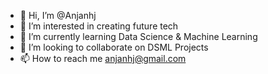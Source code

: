 - 👋 Hi, I’m @Anjanhj
- 👀 I’m interested in creating future tech
- 🌱 I’m currently learning Data Science & Machine Learning
- 💞️ I’m looking to collaborate on DSML Projects
- 📫 How to reach me anjanhj@gmail.com

<!---
Anjanhj/Anjanhj is a ✨ special ✨ repository because its `README.md` (this file) appears on your GitHub profile.
You can click the Preview link to take a look at your changes.
--->
